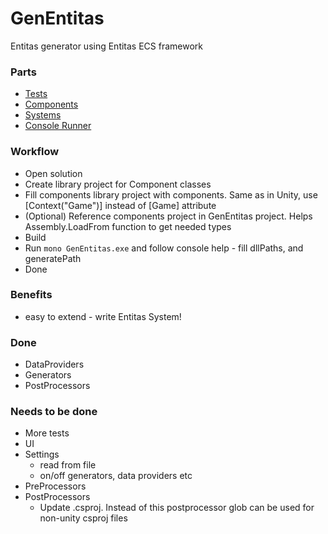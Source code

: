 # GenEntitas
Entitas generator using Entitas ECS framework

### Parts
  - [Tests](./Tests)
  - [Components](./ComponentsLib)
  - [Systems](./GenEntitasLib)
  - [Console Runner](./GenEntitas)

### Workflow
  - Open solution
  - Create library project for Component classes
  - Fill components library project with components. Same as in Unity, use [Context("Game")] instead of [Game] attribute
  - (Optional) Reference components project in GenEntitas project. Helps Assembly.LoadFrom function to get needed types
  - Build
  - Run `mono GenEntitas.exe` and follow console help - fill dllPaths, and generatePath
  - Done
 
### Benefits
  - easy to extend - write Entitas System!

### Done
  - DataProviders
  - Generators
  - PostProcessors

### Needs to be done
  - More tests
  - UI
  - Settings
    - read from file
    - on/off generators, data providers etc
  - PreProcessors
  - PostProcessors
    - Update .csproj. Instead of this postprocessor glob can be used for non-unity csproj files
